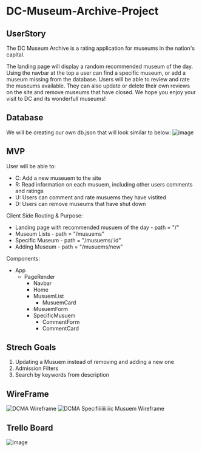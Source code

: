 # DC-Museum-Archive-Project

## UserStory
The DC Museum Archive is a rating application for museums in the nation's capital.

The landing page will display a random recommended museum of the day. Using the navbar at the top a user can find a specific museum, or add a museum missing from the database. Users will be able to review and rate the museums available. They can also update or delete their own reviews on the site and remove museums that have closed. We hope you enjoy your visit to DC and its wonderfull museums!

## Database
We will be creating our own db.json that will look similar to below:
![image](https://github.com/Kmlove/DC-Metro-Archive-Project/assets/139454639/5aacb8b1-364d-4660-aa2f-e6a441f5ab1c)

## MVP
User will be able to:
* C: Add a new museuem to the site 
* R: Read information on each musuem, including other users comments and ratings
* U: Users can comment and rate musuems they have vistited 
* D: Users can remove museums that have shut down
 
Client Side Routing & Purpose:
* Landing page with recommended musuem of the day - path = "/"
* Museum Lists - path = "/musuems"
* Specific Museum - path = "/musuems/:id"
* Adding Museum - path = "/musuems/new"

Components:
* App
  * PageRender
    * Navbar
    * Home
    * MusuemList
      * MusuemCard
    * MusuemForm
    * SpecificMusuem
      * CommentForm
      * CommentCard


## Strech Goals
1. Updating a Musuem instead of removing and adding a new one
2. Admission Filters
3. Search by keywords from description

## WireFrame
![DCMA Wireframe](https://github.com/Kmlove/DC-Metro-Archive-Project/assets/139454639/f8c8ad4f-59fd-4566-b684-68d458216827)
![DCMA Specifiiiiiiiiiic Musuem Wireframe](https://github.com/Kmlove/DC-Metro-Archive-Project/assets/139454639/f6071c4b-d8a4-4847-b8be-e33b733cd254)


## Trello Board
![image](https://github.com/Kmlove/DC-Metro-Archive-Project/assets/106281281/747c2f2b-8363-40e9-a136-16fc8a607324)
